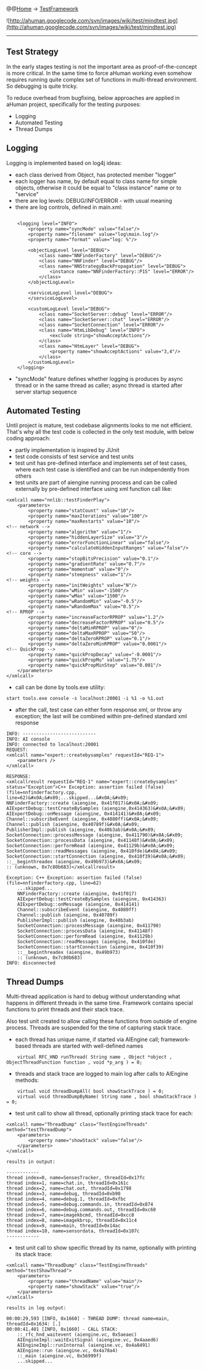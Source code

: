 @@[Home](Home.md) -> [TestFramework](TestFramework.md)

![http://ahuman.googlecode.com/svn/images/wiki/test/mindtest.jpg](http://ahuman.googlecode.com/svn/images/wiki/test/mindtest.jpg)

---


## Test Strategy ##

In the early stages testing is not the important area as proof-of-the-concept is more critical. In the same time to force aHuman working even somehow requires running quite complex set of functions in multi-thread environment. So debugging is quite tricky.

To reduce overhead from bugfixing, below approaches are applied in aHuman project, specifically for the testing purposes:

  * Logging
  * Automated Testing
  * Thread Dumps

## Logging ##

Logging is implemented based on log4j ideas:

  * each class derived from Object, has protected member "logger"
  * each logger has name, by default equal to class name for simple objects, otherwise it could be equal to "class instance" name or to "service"
  * there are log levels: DEBUG/INFO/ERROR - with usual meaning
  * there are log controls, defined in main.xml:

```

	<logging level="INFO">
		<property name="syncMode" value="false"/>
		<property name="filename" value="log\main.log"/>
		<property name="format" value="log: %"/>
		
		<objectLogLevel level="DEBUG">
			<class name="NNFinderFactory" level="DEBUG"/>
			<class name="NNFinder" level="DEBUG"/>
			<class name="NNStrategyBackPropagation" level="DEBUG">
				<instance name="NNFinderFactory::P1S" level="ERROR"/>
			</class>
		</objectLogLevel>

		<serviceLogLevel level="DEBUG">
		</serviceLogLevel>

		<customLogLevel level="DEBUG">
			<class name="SocketServer::debug" level="ERROR"/>
			<class name="SocketServer::chat" level="ERROR"/>
			<class name="SocketConnection" level="ERROR"/>
			<class name="HtmLibDebug" level="INFO">
				<exclude string="showAcceptActions"/>
			</class>
			<class name="HtmLayer" level="DEBUG">
				<property name="showAcceptActions" value="3,4"/>
			</class>
		</customLogLevel>
	</logging>

```

  * "syncMode" feature defines whether logging is produces by async thread or in the same thread as caller; async thread is started after server startup sequence

## Automated Testing ##

Until project is mature, test codebase alignments looks to me not efficient. That's why all the test code is collected in the only test module, with below coding approach:

  * partly implementation is inspired by JUnit
  * test code consists of test service and test units
  * test unit has pre-defined interface and implements set of test cases, where each test case is identified and can be run independently from others
  * test units are part of aiengine running process and can be called externally by pre-defined interface using xml function call like:

```
<xmlcall name="nnlib::testFinderPlay">
	<parameters>
		<property name="statCount" value="10"/>
		<property name="maxIterations" value="100"/>
		<property name="maxRestarts" value="10"/>
<!-- network -->
		<property name="algorithm" value="1"/>
		<property name="hiddenLayerSize" value="3"/>
		<property name="errorFunctionLinear" value="false"/>
		<property name="calculateHiddenInputRanges" value="false"/>
<!-- core -->
		<property name="stopBitsPrecision" value="0.1"/>
		<property name="gradientRate" value="0.7"/>
		<property name="momentum" value="0"/>
		<property name="steepness" value="1"/>
<!-- weights -->
		<property name="initWeights" value="N"/>
		<property name="wMin" value="-1500"/>
		<property name="wMax" value="1500"/>
		<property name="wRandomMin" value="-0.5"/>
		<property name="wRandomMax" value="0.5"/>
<!-- RPROP -->
		<property name="increaseFactorRPROP" value="1.2"/>
		<property name="decreaseFactorRPROP" value="0.5"/>
		<property name="deltaMinRPROP" value="0"/>
		<property name="deltaMaxRPROP" value="50"/>
		<property name="deltaZeroRPROP" value="0.1"/>
		<property name="deltaZeroMinRPROP" value="0.0001"/>
<!-- QuickProp -->
		<property name="quickPropDecay" value="-0.0001"/>
		<property name="quickPropMu" value="1.75"/>
		<property name="quickPropMinStep" value="0.001"/>
	</parameters>
</xmlcall>

```

  * call can be done by tools.exe utility:

```
start tools.exe console -s localhost:20001 -i %1 -o %1.out
```

  * after the call, test case can either form response xml, or throw any exception; the last will be combined within pre-defined standard xml response

```
INFO: ---------------------------
INFO: AI console
INFO: connected to localhost:20001
REQUEST:
<xmlcall name="expert::createbysamples" requestId="REQ-1">
    <parameters />
</xmlcall>

RESPONSE:
<xmlcallresult requestId="REQ-1" name="expert::createbysamples" 
status="Exception">C++ Exception: assertion failed (false) (file=nnfinderfactory.cpp,
line=62)&#x0A;&#x09;...skipped...&#x0A;&#x09;
NNFinderFactory::create (aiengine, 0x41f017)&#x0A;&#x09;
AIExpertDebug::testCreateBySamples (aiengine,0x414363)&#x0A;&#x09;
AIExpertDebug::onMessage (aiengine, 0x414141)&#x0A;&#x09;
Channel::subscribeEvent (aiengine, 0x4080ff)&#x0A;&#x09;
Channel::publish (aiengine, 0x40789f)&#x0A;&#x09;
PublisherImpl::publish (aiengine, 0x40b3ab)&#x0A;&#x09;
SocketConnection::processMessage (aiengine, 0x411790)&#x0A;&#x09;
SocketConnection::processData (aiengine, 0x41148f)&#x0A;&#x09;
SocketConnection::performRead (aiengine, 0x41129b)&#x0A;&#x09;
SocketConnection::readMessages (aiengine, 0x410fde)&#x0A;&#x09;
SocketConnection::startConnection (aiengine, 0x410f39)&#x0A;&#x09;
::__beginthreadex (aiengine, 0x49b973)&#x0A;&#x09;
:: (unknown, 0x7c80b683)</xmlcallresult>

Exception: C++ Exception: assertion failed (false) (file=nnfinderfactory.cpp, line=62)
	...skipped...
	NNFinderFactory::create (aiengine, 0x41f017)
	AIExpertDebug::testCreateBySamples (aiengine, 0x414363)
	AIExpertDebug::onMessage (aiengine, 0x414141)
	Channel::subscribeEvent (aiengine, 0x4080ff)
	Channel::publish (aiengine, 0x40789f)
	PublisherImpl::publish (aiengine, 0x40b3ab)
	SocketConnection::processMessage (aiengine, 0x411790)
	SocketConnection::processData (aiengine, 0x41148f)
	SocketConnection::performRead (aiengine, 0x41129b)
	SocketConnection::readMessages (aiengine, 0x410fde)
	SocketConnection::startConnection (aiengine, 0x410f39)
	::__beginthreadex (aiengine, 0x49b973)
	:: (unknown, 0x7c80b683)
INFO: disconnected
```

## Thread Dumps ##

Multi-thread application is hard to debug without understanding what happens in different threads in the same time. Framework contains special functions to print threads and their stack trace.

Also test unit created to allow calling these functions from outside of engine process. Threads are suspended for the time of capturing stack trace.

  * each thread has unique name, if started via AIEngine call; framework-based threads are started with well-defined names

```
	virtual RFC_HND runThread( String name , Object *object , ObjectThreadFunction function , void *p_arg ) = 0;
```

  * threads and stack trace are logged to main log after calls to AIEngine methods:

```
	virtual void threadDumpAll( bool showStackTrace ) = 0;
	virtual void threadDumpByName( String name , bool showStackTrace ) = 0;
```

  * test unit call to show all thread, optionally printing stack trace for each:

```
<xmlcall name="ThreadDump" class="TestEngineThreads" method="testThreadDump">
	<parameters>
		<property name="showStack" value="false"/>
	</parameters>
</xmlcall>

results in output:

------------
thread index=0, name=SensesTracker, threadId=0x17fc
thread index=1, name=chat.in, threadId=0x161c
thread index=2, name=chat.out, threadId=0x1798
thread index=3, name=debug, threadId=0xb90
thread index=4, name=debug.1, threadId=0xfbc
thread index=5, name=debug.commands.in, threadId=0x874
thread index=6, name=debug.commands.out, threadId=0xc60
thread index=7, name=imagekbcmd, threadId=0xcc8
thread index=8, name=imagekbrsp, threadId=0x11c4
thread index=9, name=main, threadId=0x14ac
thread index=10, name=sensordata, threadId=0x107c
------------
```

  * test unit call to show specific thread by its name, optionally with printing its stack trace:

```
<xmlcall name="ThreadDump" class="TestEngineThreads" method="testShowThread">
	<parameters>
		<property name="threadName" value="main"/>
		<property name="showStack" value="true"/>
	</parameters>
</xmlcall>

results in log output:

00:00:29,593 [INFO, 0x1660] - THREAD DUMP: thread name=main, threadId=0x1634: [.]
00:00:41,401 [INFO, 0x1660] - CALL STACK:
	::_rfc_hnd_waitevent (aiengine.vc, 0x5aeaec)
	AIEngineImpl::waitExitSignal (aiengine.vc, 0x4aaed6)
	AIEngineImpl::runInternal (aiengine.vc, 0x4a8491)
	AIEngine::run (aiengine.vc, 0x4a78a4)
	::_main (aiengine.vc, 0x56999f)
	...skipped...
```
